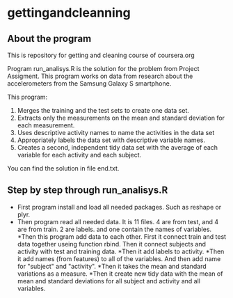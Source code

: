 gettingandcleanning
===================
About the program
-------------------
This is repository for getting and cleaning course of coursera.org

Program run_analisys.R is the solution for the problem from Project Assigment. 
This program works on data from research about the accelerometers from the Samsung Galaxy S smartphone. 

This program:
1. Merges the training and the test sets to create one data set.
2. Extracts only the measurements on the mean and standard deviation for each measurement. 
3. Uses descriptive activity names to name the activities in the data set
4. Appropriately labels the data set with descriptive variable names. 
5. Creates a second, independent tidy data set with the average of each variable for each activity and each subject.

You can find the solution in file end.txt. 

Step by step through run_analisys.R
------------------------------------
* First program install and load all needed packages. Such  as reshape or plyr. 
* Then program read all needed data. It is 11 files. 4 are from test, and 4 are from train. 2 are labels. and one contain the names of variables.
*Then this program add data to each other. First it connect train and test data together useing function rbind. Then it connect subjects and activity with test and training data.
*Then it add labels to activity. 
*Then it add names (from features) to all of the variables. And then add name for "subject" and "activity".
*Then it takes the mean and standard variations as a measure.
*Then it create new tidy data with the mean of mean and standard deviations for all subject and activity and all variables. 
